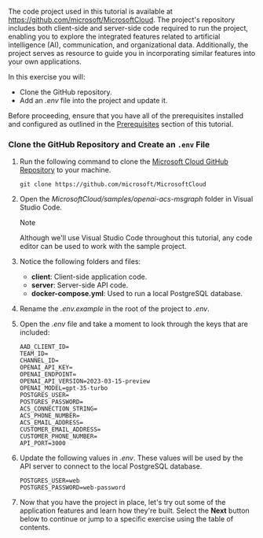 <!-- markdownlint-disable MD041 -->

The code project used in this tutorial is available at <a href="https://github.com/microsoft/MicrosoftCloud" target="_blank" rel="noopener">https://github.com/microsoft/MicrosoftCloud</a>. The project's repository includes both client-side and server-side code required to run the project, enabling you to explore the integrated features related to artificial intelligence (AI), communication, and organizational data. Additionally, the project serves as resource to guide you in incorporating similar features into your own applications.

In this exercise you will:

- Clone the GitHub repository.
- Add an *.env* file into the project and update it.

Before proceeding, ensure that you have all of the prerequisites installed and configured as outlined in the [Prerequisites](/microsoft-cloud/dev/tutorials/openai-acs-msgraph/#prerequisites) section of this tutorial.

### Clone the GitHub Repository and Create an `.env` File

1. Run the following command to clone the [Microsoft Cloud GitHub Repository](https://github.com/microsoft/MicrosoftCloud) to your machine.

    ```console
    git clone https://github.com/microsoft/MicrosoftCloud
    ```

1. Open the *MicrosoftCloud/samples/openai-acs-msgraph* folder in Visual Studio Code.

    > [!NOTE]
    > Although we'll use Visual Studio Code throughout this tutorial, any code editor can be used to work with the sample project.

1. Notice the following folders and files:

    - **client**: Client-side application code.
    - **server**: Server-side API code.
    - **docker-compose.yml**: Used to run a local PostgreSQL database.

1. Rename the *.env.example* in the root of the project to *.env*. 

1. Open the *.env* file and take a moment to look through the keys that are included:

    ```
    AAD_CLIENT_ID=
    TEAM_ID=
    CHANNEL_ID=
    OPENAI_API_KEY=
    OPENAI_ENDPOINT=
    OPENAI_API_VERSION=2023-03-15-preview
    OPENAI_MODEL=gpt-35-turbo
    POSTGRES_USER=
    POSTGRES_PASSWORD=
    ACS_CONNECTION_STRING=
    ACS_PHONE_NUMBER=
    ACS_EMAIL_ADDRESS=
    CUSTOMER_EMAIL_ADDRESS=
    CUSTOMER_PHONE_NUMBER=
    API_PORT=3000
    ```

1. Update the following values in *.env*. These values will be used by the API server to connect to the local PostgreSQL database.

    ```
    POSTGRES_USER=web
    POSTGRES_PASSWORD=web-password
    ```

1. Now that you have the project in place, let's try out some of the application features and learn how they're built. Select the **Next** button below to continue or jump to a specific exercise using the table of contents.
